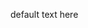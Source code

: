 <p id='content'></p>
<p id='textarea'>default text here</p>
<p id='target'></p>

<script src="https://cdn.rawgit.com/brwhale/KataScript/main/jssrc/kscript.js" />

